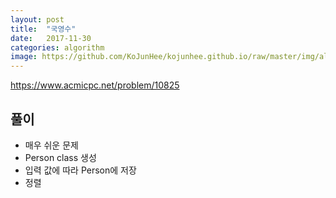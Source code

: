 ```yaml
---
layout: post
title:  "국영수"
date:   2017-11-30
categories: algorithm
image: https://github.com/KoJunHee/kojunhee.github.io/raw/master/img/algorithm.png
---
```


<https://www.acmicpc.net/problem/10825>

## 풀이

- 매우 쉬운 문제
- Person class 생성
- 입력 값에 따라 Person에 저장
- 정렬
